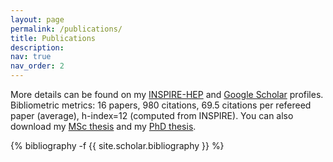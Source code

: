 ```yaml
---
layout: page
permalink: /publications/
title: Publications
description: 
nav: true
nav_order: 2
---
```

More details can be found on my [INSPIRE-HEP](https://inspirehep.net/authors/1738631?ui-citation-summary=true) and [Google Scholar](https://scholar.google.com/citations?hl=en&user=t1U8_ZIAAAAJ&view_op=list_works&gmla=AJsN-F4bkoMBbNryQPWw-2NAMk9JVkUgIxiz3KTO2V_ynKu55yqJH6XZMfRViQH1ptiFstXksB2bGJFHCI6VnHlG_0oSAz-03BzgZOhbRMBGDcs6aqeSdQYsKrsX1lwaexi6NDzbm3AX1Y31GgVazcUzleBu-MYpjeB6eqlY8iY2J8RlcvjYjWqKABjbe9I2bOzbItGv7IRA&sciund=2527856744541785068) profiles. Bibliometric metrics: 16 papers, 980 citations, 69.5 citations per refereed paper (average), h-index=12 (computed from INSPIRE). You can also download my <a href="/assets/pdf/MSc_Thesis.pdf" target="_blank">MSc thesis</a> and my <a href="/assets/pdf/PhD_Thesis.pdf" target="_blank">PhD thesis</a>.
<!-- _pages/publications.md -->

<div class="publications">

{% bibliography -f {{ site.scholar.bibliography }} %}

</div>
